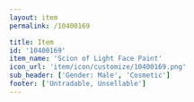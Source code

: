 ```yaml
---
layout: item
permalink: /10400169

title: Item
id: '10400169'
item_name: 'Scion of Light Face Paint'
icon_url: 'item/icon/customize/10400169.png'
sub_header: ['Gender: Male', 'Cosmetic']
footer: ['Untradable, Unsellable']
---
```


